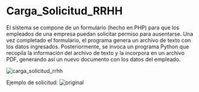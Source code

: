 # Carga_Solicitud_RRHH
El sistema se compone de un formulario (hecho en PHP) para que los empleados de una empresa puedan solicitar permiso para ausentarse. Una vez completado el formulario, el programa genera un archivo de texto con los datos ingresados. Posteriormente, se invoca un programa Python que recopila la información del archivo de texto y la incorpora en un archivo PDF, generando así un nuevo documento con los datos del empleado.

![carga_solicitud_rrhh](https://github.com/LlanesCarlos/Carga_Solicitud_RRHH/assets/16146374/0b42416e-52a4-4103-848b-51219cdb170b)

Ejemplo de solicitud:
![original](https://github.com/LlanesCarlos/Carga_Solicitud_RRHH/assets/16146374/bcd200e5-43e0-4baa-a536-0c8071dadeed)

